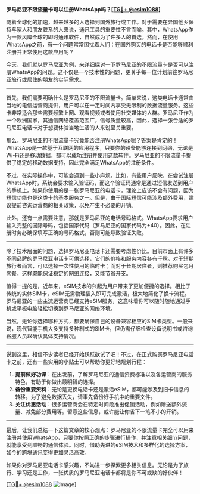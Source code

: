 **罗马尼亚不限流量卡可以注册WhatsApp吗？[[TG💪+ @esim1088](https://t.me/s/esim1088)]**

随着全球化的加速，越来越多的人选择到国外旅行或工作。对于需要在异国他乡保持与家人和朋友联系的人来说，通讯工具的重要性不言而喻。其中，WhatsApp作为一款风靡全球的即时通讯软件，自然成为了许多人的首选。然而，在使用WhatsApp之前，有一个问题常常困扰着人们：在国外购买的电话卡是否能够顺利注册并正常使用这款应用呢？

今天，我们就以罗马尼亚为例，来详细探讨一下罗马尼亚的不限流量卡是否可以注册WhatsApp的问题。这不仅是一个技术性的问题，更关乎每一位计划前往罗马尼亚旅行或居住的朋友的实际需求。

---

首先，我们需要明确什么是罗马尼亚的不限流量卡。简单来说，这类电话卡通常由当地的电信运营商提供，用户可以在一定时间内享受无限制的数据流量服务。这些卡非常适合那些需要频繁上网、观看视频或者使用社交媒体的人群。罗马尼亚作为一个欧洲国家，其通信网络覆盖范围广，信号质量较高，因此，选择一张合适的罗马尼亚电话卡对于想要体验当地生活的人来说至关重要。

那么，罗马尼亚的不限流量卡究竟能否注册WhatsApp呢？答案是肯定的！WhatsApp是一款基于互联网的应用程序，只要你的设备能够连接到网络，无论是Wi-Fi还是移动数据，都可以成功注册并使用这款软件。罗马尼亚的不限流量卡提供了稳定的移动数据支持，因此完全满足WhatsApp的注册条件。

不过，在实际操作中，可能会遇到一些小麻烦。比如，有些用户反映，在尝试注册WhatsApp时，系统会要求输入验证码，而这个验证码通常是通过短信发送到用户的手机上。如果你使用的是一张罗马尼亚的电话卡，理论上应该不会有问题，因为短信功能也是这类卡的基本服务之一。但是，由于国际短信可能涉及额外费用，建议提前咨询运营商的相关政策，以免产生不必要的开销。

此外，还有一点需要注意，那就是罗马尼亚的电话号码格式。WhatsApp要求用户输入完整的国际号码，包括国家代码（罗马尼亚的国家代码为+40）。因此，在注册时务必确保填写正确的号码格式，否则可能导致验证失败。

---

除了技术层面的问题，选择罗马尼亚电话卡还需要考虑性价比。目前市面上有许多不同品牌的罗马尼亚电话卡可供选择，它们的价格和服务内容各有千秋。对于短期旅行者而言，可以选择一次性使用的临时卡；而对于长期居住者，则推荐购买包月套餐，这样既能保证稳定的网络连接，又能节省开支。

值得一提的是，近年来，eSIM技术的兴起为用户带来了更加便捷的选择。相比于传统的实体SIM卡，eSIM无需物理插入即可完成激活，极大地简化了换卡流程。罗马尼亚的一些主流运营商已经支持eSIM服务，这意味着你可以随时随地通过手机或平板电脑轻松切换到罗马尼亚的网络环境。

当然，无论你选择哪种方式，都要确保自己的设备兼容相应的SIM卡类型。一般来说，现代智能手机大多支持多种制式的SIM卡，但仍需仔细检查设备说明书或咨询客服人员以确认具体支持情况。

---

说到这里，相信不少读者已经开始跃跃欲试了吧！不过，在正式购买罗马尼亚电话卡之前，还有一些实用的小贴士可以帮助你更好地规划行程：

1. **提前做好功课**：在出发前，了解罗马尼亚的通信资费标准以及各运营商的服务特色，有助于你做出最明智的选择。
2. **备份重要资料**：无论是更换电话卡还是激活eSIM，都可能涉及到旧卡信息的转移。为了避免数据丢失，请事先备份好手机中的重要文件。
3. **关注优惠活动**：很多运营商会在特定时间段推出促销活动，例如赠送额外流量、减免部分费用等。留意这些信息，或许能让你省下一笔不小的开销。

---

最后，让我们总结一下这篇文章的核心观点：罗马尼亚的不限流量卡完全可以用来注册并使用WhatsApp，只要你按照正确的步骤进行操作，并注意相关细节问题，就能享受到顺畅的通信体验。同时，借助先进的eSIM技术和多样化的选择方案，如今的跨境通讯变得更加灵活高效。

如果你对罗马尼亚电话卡感兴趣，不妨进一步探索更多相关信息。无论是为了旅行、学习还是工作，一张优质的罗马尼亚电话卡都将是你不可或缺的好伙伴！

[[TG💪+ @esim1088](https://t.me/s/esim1088) ![Image](https://i.postimg.cc/4NQfJmqS/Snipaste-2025-05-13-00-14-12.png)]